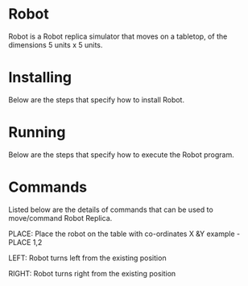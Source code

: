 Robot
=====

Robot is a Robot replica simulator that moves on a tabletop, of the dimensions 5 units x 5 units.


Installing
==========

Below are the steps that specify how to install Robot.


Running
=======

Below are the steps that specify how to execute the Robot program.


Commands
========

Listed below are the details of commands that can be used to move/command Robot Replica.

PLACE:
Place the robot on the table with co-ordinates X &Y 
example - PLACE 1,2

LEFT:
Robot turns left from the existing position

RIGHT:
Robot turns right from the existing position

